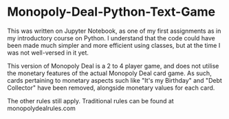 # Monopoly-Deal-Python-Text-Game
This was written on Jupyter Notebook, as one of my first assignments as in my introductory course on Python. I understand that the code could have been made much simpler and more efficient using classes, but at the time I was not well-versed in it yet.

This version of Monopoly Deal is a 2 to 4 player game, and does not utilise the monetary features of the actual Monopoly Deal card game. As such, cards pertaining to monetary aspects such like "It's my Birthday" and "Debt Collector" have been removed, alongside monetary values for each card.

The other rules still apply. Traditional rules can be found at monopolydealrules.com
